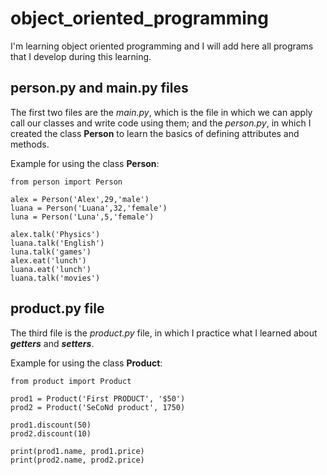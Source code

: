 # object_oriented_programming

I'm learning object oriented programming and I will add here all programs that I develop during this learning.

## person.py and main.py files

The first two files are the *main.py*, which is the file in which we can apply call our classes and write code using them; and the *person.py*, in which I created the class **Person** to learn the basics of defining attributes and methods.

Example for using the class **Person**:
```
from person import Person

alex = Person('Alex',29,'male')
luana = Person('Luana',32,'female')
luna = Person('Luna',5,'female')

alex.talk('Physics')
luana.talk('English')
luna.talk('games')
alex.eat('lunch')
luana.eat('lunch')
luana.talk('movies')
```

## product.py file

The third file is the *product.py* file, in which I practice what I learned about ***getters*** and ***setters***.

Example for using the class **Product**:
```
from product import Product

prod1 = Product('First PRODUCT', '$50')
prod2 = Product('SeCoNd product', 1750)

prod1.discount(50)
prod2.discount(10)

print(prod1.name, prod1.price)
print(prod2.name, prod2.price)
```